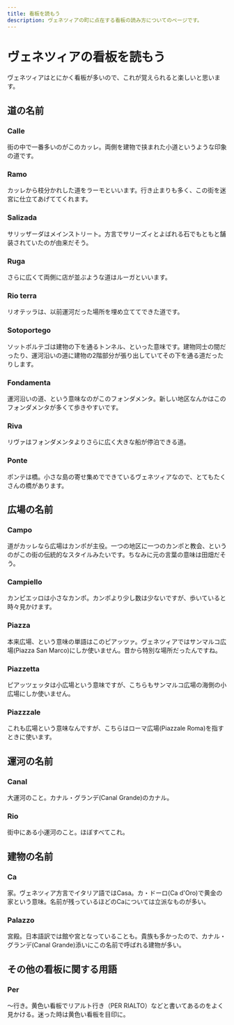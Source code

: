 ```yaml
---
title: 看板を読もう
description: ヴェネツィアの町に点在する看板の読み方についてのページです。
---
```


# ヴェネツィアの看板を読もう
ヴェネツィアはとにかく看板が多いので、これが覚えられると楽しいと思います。


## 道の名前
### Calle
街の中で一番多いのがこのカッレ。両側を建物で挟まれた小道というような印象の道です。

### Ramo
カッレから枝分かれした道をラーモといいます。行き止まりも多く、この街を迷宮に仕立てあげててくれます。

### Salizada
サリッザーダはメインストリート。方言でサリーズィとよばれる石でもともと舗装されていたのが由来だそう。

### Ruga
さらに広くて両側に店が並ぶような道はルーガといいます。

### Rio terra
リオテッラは、以前運河だった場所を埋め立ててできた道です。

### Sotoportego
ソットポルテゴは建物の下を通るトンネル、といった意味です。建物同士の間だったり、運河沿いの道に建物の2階部分が張り出していてその下を通る道だったりします。

### Fondamenta
運河沿いの道、という意味なのがこのフォンダメンタ。新しい地区なんかはこのフォンダメンタが多くて歩きやすいです。

### Riva
リヴァはフォンダメンタよりさらに広く大きな船が停泊できる道。

### Ponte
ポンテは橋。小さな島の寄せ集めでできているヴェネツィアなので、とてもたくさんの橋があります。


## 広場の名前
### Campo
道がカッレなら広場はカンポが主役。一つの地区に一つのカンポと教会、というのがこの街の伝統的なスタイルみたいです。ちなみに元の言葉の意味は田畑だそう。

### Campiello
カンピエッロは小さなカンポ。カンポより少し数は少ないですが、歩いていると時々見かけます。

### Piazza
本来広場、という意味の単語はこのピアッツァ。ヴェネツィアではサンマルコ広場(Piazza San Marco)にしか使いません。昔から特別な場所だったんですね。

### Piazzetta
ピアッツェッタは小広場という意味ですが、こちらもサンマルコ広場の海側の小広場にしか使いません。

### Piazzzale
これも広場という意味なんですが、こちらはローマ広場(Piazzale Roma)を指すときに使います。


## 運河の名前
### Canal
大運河のこと。カナル・グランデ(Canal Grande)のカナル。

### Rio
街中にある小運河のこと。ほぼすべてこれ。


## 建物の名前
### Ca
家。ヴェネツィア方言でイタリア語ではCasa。カ・ドーロ(Ca d'Oro)で黄金の家という意味。名前が残っているほどのCaについては立派なものが多い。

### Palazzo
宮殿。日本語訳では館や宮となっていることも。貴族も多かったので、カナル・グランデ(Canal Grande)添いにこの名前で呼ばれる建物が多い。


## その他の看板に関する用語
### Per
〜行き。黄色い看板でリアルト行き（PER RIALTO）などと書いてあるのをよく見かける。迷った時は黄色い看板を目印に。
